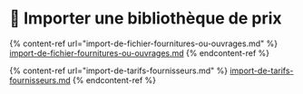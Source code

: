 # 🔴 Importer une bibliothèque de prix

{% content-ref url="import-de-fichier-fournitures-ou-ouvrages.md" %}
[import-de-fichier-fournitures-ou-ouvrages.md](import-de-fichier-fournitures-ou-ouvrages.md)
{% endcontent-ref %}

{% content-ref url="import-de-tarifs-fournisseurs.md" %}
[import-de-tarifs-fournisseurs.md](import-de-tarifs-fournisseurs.md)
{% endcontent-ref %}





